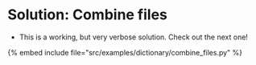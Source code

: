 # Solution: Combine files


* This is a working, but very verbose solution. Check out the next one!

{% embed include file="src/examples/dictionary/combine_files.py" %}



